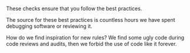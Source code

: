 These checks ensure that you follow the best practices.

The source for these best practices is countless hours we have spent
debugging software or reviewing it.

How do we find inspiration for new rules? We find some ugly code during
code reviews and audits, then we forbid the use of code like it forever.

